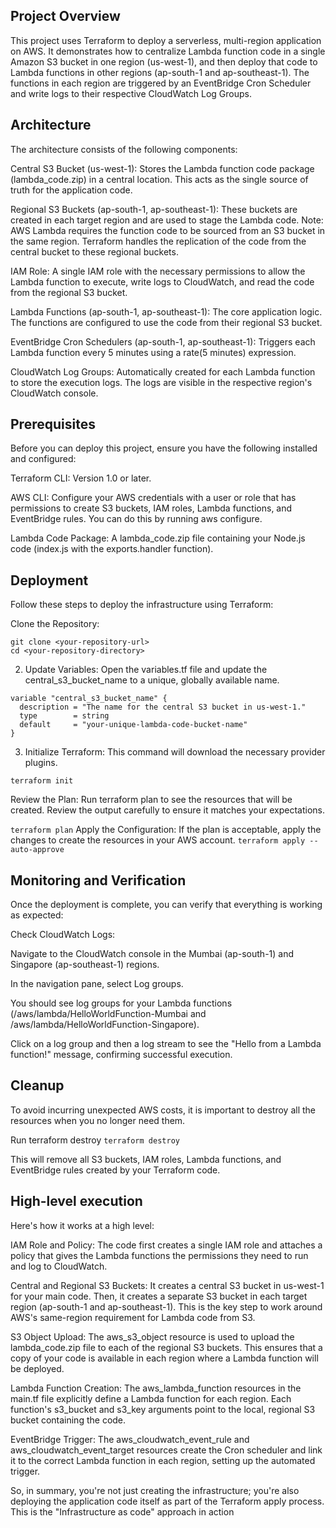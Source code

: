 ## Project Overview
This project uses Terraform to deploy a serverless, multi-region application on AWS. It demonstrates how to centralize Lambda function code in a single Amazon S3 bucket in one region (us-west-1), and then deploy that code to Lambda functions in other regions (ap-south-1 and ap-southeast-1). The functions in each region are triggered by an EventBridge Cron Scheduler and write logs to their respective CloudWatch Log Groups.

## Architecture
The architecture consists of the following components:

Central S3 Bucket (us-west-1): Stores the Lambda function code package (lambda_code.zip) in a central location. This acts as the single source of truth for the application code.

Regional S3 Buckets (ap-south-1, ap-southeast-1): These buckets are created in each target region and are used to stage the Lambda code. Note: AWS Lambda requires the function code to be sourced from an S3 bucket in the same region. Terraform handles the replication of the code from the central bucket to these regional buckets.

IAM Role: A single IAM role with the necessary permissions to allow the Lambda function to execute, write logs to CloudWatch, and read the code from the regional S3 bucket.

Lambda Functions (ap-south-1, ap-southeast-1): The core application logic. The functions are configured to use the code from their regional S3 bucket.

EventBridge Cron Schedulers (ap-south-1, ap-southeast-1): Triggers each Lambda function every 5 minutes using a rate(5 minutes) expression.

CloudWatch Log Groups: Automatically created for each Lambda function to store the execution logs. The logs are visible in the respective region's CloudWatch console.

## Prerequisites
Before you can deploy this project, ensure you have the following installed and configured:

Terraform CLI: Version 1.0 or later.

AWS CLI: Configure your AWS credentials with a user or role that has permissions to create S3 buckets, IAM roles, Lambda functions, and EventBridge rules. You can do this by running aws configure.

Lambda Code Package: A lambda_code.zip file containing your Node.js code (index.js with the exports.handler function).

## Deployment
Follow these steps to deploy the infrastructure using Terraform:

Clone the Repository:
```
git clone <your-repository-url>
cd <your-repository-directory>
```

2. Update Variables:
Open the variables.tf file and update the central_s3_bucket_name to a unique, globally available name.
```
variable "central_s3_bucket_name" {
  description = "The name for the central S3 bucket in us-west-1."
  type        = string
  default     = "your-unique-lambda-code-bucket-name"
}
```
3. Initialize Terraform:
This command will download the necessary provider plugins.
```
terraform init
```

Review the Plan:
Run terraform plan to see the resources that will be created. Review the output carefully to ensure it matches your expectations.

`terraform plan`
Apply the Configuration:
If the plan is acceptable, apply the changes to create the resources in your AWS account.
`terraform apply --auto-approve`

## Monitoring and Verification
Once the deployment is complete, you can verify that everything is working as expected:

Check CloudWatch Logs:

Navigate to the CloudWatch console in the Mumbai (ap-south-1) and Singapore (ap-southeast-1) regions.

In the navigation pane, select Log groups.

You should see log groups for your Lambda functions (/aws/lambda/HelloWorldFunction-Mumbai and /aws/lambda/HelloWorldFunction-Singapore).

Click on a log group and then a log stream to see the "Hello from a Lambda function!" message, confirming successful execution.

## Cleanup
To avoid incurring unexpected AWS costs, it is important to destroy all the resources when you no longer need them.

Run terraform destroy
`terraform destroy`

This will remove all S3 buckets, IAM roles, Lambda functions, and EventBridge rules created by your Terraform code.

## High-level execution

Here's how it works at a high level:

IAM Role and Policy: The code first creates a single IAM role and attaches a policy that gives the Lambda functions the permissions they need to run and log to CloudWatch.

Central and Regional S3 Buckets: It creates a central S3 bucket in us-west-1 for your main code. Then, it creates a separate S3 bucket in each target region (ap-south-1 and ap-southeast-1). This is the key step to work around AWS's same-region requirement for Lambda code from S3.

S3 Object Upload: The aws_s3_object resource is used to upload the lambda_code.zip file to each of the regional S3 buckets. This ensures that a copy of your code is available in each region where a Lambda function will be deployed.

Lambda Function Creation: The aws_lambda_function resources in the main.tf file explicitly define a Lambda function for each region. Each function's s3_bucket and s3_key arguments point to the local, regional S3 bucket containing the code.

EventBridge Trigger: The aws_cloudwatch_event_rule and aws_cloudwatch_event_target resources create the Cron scheduler and link it to the correct Lambda function in each region, setting up the automated trigger.

So, in summary, you're not just creating the infrastructure; you're also deploying the application code itself as part of the Terraform apply process. This is the "Infrastructure as code" approach in action
